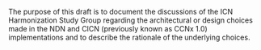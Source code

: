
The purpose of this draft is to document the discussions of the ICN Harmonization Study Group regarding the architectural or design choices made in the NDN and CICN (previously known as CCNx 1.0) implementations and to describe the rationale of the underlying choices.
